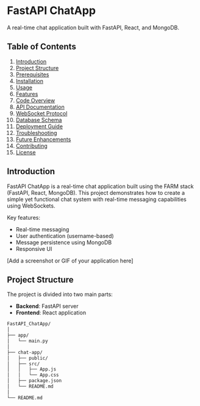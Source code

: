 # FastAPI ChatApp

A real-time chat application built with FastAPI, React, and MongoDB.

## Table of Contents

1. [Introduction](#introduction)
2. [Project Structure](#project-structure)
3. [Prerequisites](#prerequisites)
4. [Installation](#installation)
5. [Usage](#usage)
6. [Features](#features)
7. [Code Overview](#code-overview)
8. [API Documentation](#api-documentation)
9. [WebSocket Protocol](#websocket-protocol)
10. [Database Schema](#database-schema)
11. [Deployment Guide](#deployment-guide)
12. [Troubleshooting](#troubleshooting)
13. [Future Enhancements](#future-enhancements)
14. [Contributing](#contributing)
15. [License](#license)

## Introduction

FastAPI ChatApp is a real-time chat application built using the FARM stack (FastAPI, React, MongoDB). This project demonstrates how to create a simple yet functional chat system with real-time messaging capabilities using WebSockets.

Key features:
- Real-time messaging
- User authentication (username-based)
- Message persistence using MongoDB
- Responsive UI

[Add a screenshot or GIF of your application here]

## Project Structure

The project is divided into two main parts:
- **Backend**: FastAPI server
- **Frontend**: React application

```bash
FastAPI_ChatApp/
│
├── app/
│   └── main.py
│
├── chat-app/
│   ├── public/
│   ├── src/
│   │   ├── App.js
│   │   └── App.css
│   ├── package.json
│   └── README.md
│
└── README.md
```
